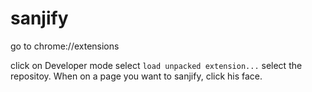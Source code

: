 # sanjify

go to chrome://extensions

click on Developer mode
select `load unpacked extension...`
select the repositoy.
When on a page you want to sanjify, click his face. 
